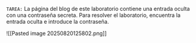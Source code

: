 `TAREA:` La página del blog de este laboratorio contiene una entrada oculta con una contraseña secreta. Para resolver el laboratorio, encuentra la entrada oculta e introduce la contraseña.

![[Pasted image 20250820125802.png]]